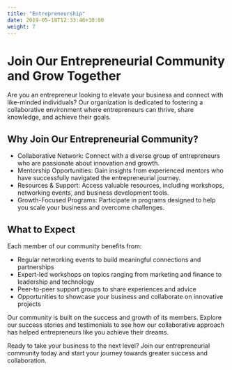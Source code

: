 ```yaml
---
title: "Entrepreneurship"
date: 2019-05-18T12:33:46+10:00
weight: 7
---
```


<!--  -->
# Join Our Entrepreneurial Community and Grow Together

Are you an entrepreneur looking to elevate your business and connect with like-minded individuals? Our organization is dedicated to fostering a collaborative environment where entrepreneurs can thrive, share knowledge, and achieve their goals.

## Why Join Our Entrepreneurial Community?

- Collaborative Network: Connect with a diverse group of entrepreneurs who are passionate about innovation and growth.
- Mentorship Opportunities: Gain insights from experienced mentors who have successfully navigated the entrepreneurial journey.
- Resources & Support: Access valuable resources, including workshops, networking events, and business development tools.
- Growth-Focused Programs: Participate in programs designed to help you scale your business and overcome challenges.

## What to Expect
Each member of our community benefits from:

- Regular networking events to build meaningful connections and partnerships
- Expert-led workshops on topics ranging from marketing and finance to leadership and technology
- Peer-to-peer support groups to share experiences and advice
- Opportunities to showcase your business and collaborate on innovative projects

Our community is built on the success and growth of its members. Explore our success stories and testimonials to see how our collaborative approach has helped entrepreneurs like you achieve their dreams.

Ready to take your business to the next level? Join our entrepreneurial community today and start your journey towards greater success and collaboration.